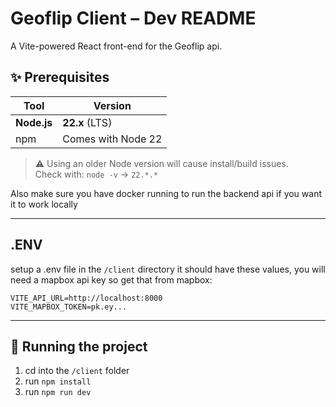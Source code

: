 # Geoflip Client – Dev README
A Vite-powered React front-end for the Geoflip api.

## ✨ Prerequisites
| Tool        | Version           |
|-------------|-------------------|
| **Node.js** | **22.x** (LTS)    |
| npm         | Comes with Node 22 |

> ⚠️ Using an older Node version will cause install/build issues.  
> Check with: `node -v` → `22.*.*`

Also make sure you have docker running to run the backend api if you want it to work locally

---

## .ENV 
setup a .env file in the `/client` directory it should have these values, you will need a mapbox api key so get that from mapbox:

```
VITE_API_URL=http://localhost:8000
VITE_MAPBOX_TOKEN=pk.ey...
```

---

## 🔧 Running the project

1. cd into the `/client` folder
2. run `npm install`
3. run `npm run dev`

